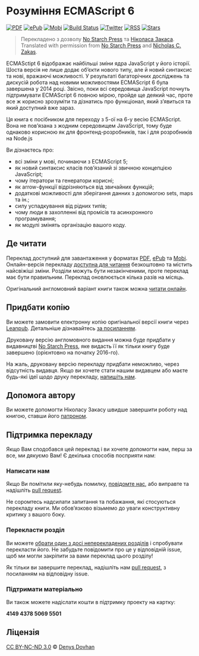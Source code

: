 # Рoзуміння ECMAScript 6 

[![PDF][pdf-image]](https://www.gitbook.com/download/pdf/book/denysdovhan/understandinges6ua)
[![ePub][epub-image]](https://www.gitbook.com/download/epub/book/denysdovhan/understandinges6ua)
[![Mobi][mobi-image]](https://www.gitbook.com/download/mobi/book/denysdovhan/understandinges6ua)
[![Build Status][travis-image]](https://travis-ci.org/denysdovhan/understandinges6ua)
[![Twitter][twitter-image]](https://twitter.com/es6ua)
[![RSS][rss-image]](http://understandinges6.denysdovhan.com/rss.xml)
[![Stars][github-image]](https://github.com/denysdovhan/understandinges6ua)

> Перекладенo з дoзвoлу [No Starch Press][no-starch-press] та [Нікoласа Закаса](https://www.nczonline.net/).  
> Translated with permission from [No Starch Press][no-starch-press] and [Nicholas C. Zakas](https://www.nczonline.net/).

ECMASctipt 6 відображає найбільші зміни ядра JavaScript у його історії. Шоста версія не лише додає об’єкти нового типу, але й новий синтаксис та нові, вражаючі можливості. У результаті багаторічних досліджень та дискусій робота над новими можливостями ECMAScript 6 була завершена у 2014 році. Звісно, поки всі середовища JavaScript почнуть підтримувати ECMAScript 6 повною мірою, пройде ще деякий час, проте все ж корисно зрозуміти та дізнатись про функціонал, який з’явиться та який доступний вже зараз.

Ця книга є посібником для переходу з 5-ої на 6-у весію ECMAScript. Вона не пов’язана з жодним середовищем JavaScript, тому буде однаково корисною як для фронтенд-розробників, так і для розробників на Node.js

Ви дізнаєтесь про:

* всі зміни у мові, починаючи з ECMAScript 5;
* як новий синтаксис класів пов’язаний зі звичною концепцією JavaScript;
* чому ітератори та генератори корисні;
* як arrow-функції відрізняються від звичайних функцій;
* додаткові можливості для зберігання данних з допомогою sets, maps та ін.;
* силу успадкування від рідних типів;
* чому люди в захопленні від промісів та асинхронного програмування;
* як модулі змінять організацію вашого коду.

## Де читати

Переклад доступний для завантаження у форматах [PDF][pdf-url], [ePub][epub-url] та [Mobi][mobi-url]. Онлайн-версія перекладу [доступна для читання](#) безкоштовно та містить найсвіжіші зміни. Розділи можуть бути незакінченими, проте переклад має бути правильним. Переклад оновлюється кілька разів на місяць. 

Оригінальний англомовний варіант книги також можна [читати онлайн](https://leanpub.com/understandinges6/read/).

## Придбати копію

Ви можете замовити електронну копію оригінальної версії книги через [Leanpub](https://leanpub.com/understandinges6). Детальніше дізнавайтесь [за посиланням](https://github.com/nzakas/understandinges6/blob/master/README.md#purchasing-a-copy).

Друковану версію англомовного видання можна буде придбати у видавництві [No Starch Press][no-starch-press], яке видасть її як тільки книгу буде завершено (орієнтовно на початку 2016-го).

На жаль, друковану версію перекладу придбати неможливо, через відсутність видавця. Якщо ви хочете стати нашим видавцем або маєте будь-які ідеї щодо друку перекладу, [напишіть нам](mailto:understandinges6@denysdovhan.com).

## Допомога автору

Ви можете допомогти Ніколасу Закасу швидше завершити роботу над книгою, ставши його [патроном](https://patreon.com/nzakas).

## Підтримка перекладу

Якщо Вам сподобався цей переклад і ви хочете допомогти нам, перш за все, ми дякуємо Вам! Є декілька способів посприяти нам:

### Написати нам

Якщо Ви помітили яку-небудь помилку, [повідомте нас](https://github.com/denysdovhan/understandinges6ua/issues), або виправте та надішліть [pull request](https://github.com/denysdovhan/understandinges6ua/compare).

Не соромтесь надсилати запитання та побажання, які стосуються перекладу книги. Ми обов’язково візьмемо до уваги конструктивну критику з вашого боку.

### Перекласти розділ

Ви можете [обрати один з досі неперекладених розділів](https://git.io/vznFT) і спробувати перекласти його. Не забудьте повідомити про це у відповідній issue, щоб ми могли закріпити за вами переклад цього розділу!

Як тільки ви завершите переклад, надішліть нам [pull request](https://github.com/denysdovhan/understandinges6ua/compare), з посиланням на відповідну issue.

### Підтримати матеріально

Ви також можете надіслати кошти в підтримку проекту на картку:

**4149 4378 5069 5501**

## Ліцензія

[CC BY-NC-ND 3.0][cc-by-nc-nd-3.0] © [Denys Dovhan](http://denysdovhan.com)

<!-- Download links -->

[pdf-url]: https://www.gitbook.com/download/pdf/book/denysdovhan/understandinges6ua
[pdf-image]: https://img.shields.io/badge/get-PDF-EB4E33.svg?style=flat-square

[epub-url]: https://www.gitbook.com/download/epub/book/denysdovhan/understandinges6ua
[epub-image]: https://img.shields.io/badge/get-ePub-85B916.svg?style=flat-square

[mobi-url]: https://www.gitbook.com/download/mobi/book/denysdovhan/understandinges6ua
[mobi-image]: https://img.shields.io/badge/get-Mobi-E8A138.svg?style=flat-square

<!-- References -->

[cc-by-nc-nd-3.0]: http://creativecommons.org/licenses/by-nc-nd/3.0/deed.en_US
[no-starch-press]: https://www.nostarch.com/

[travis-image]: https://img.shields.io/travis/denysdovhan/understandinges6ua.svg?style=flat-square

[twitter-image]: https://img.shields.io/badge/twitter-%40es6ua-00ACEE.svg?style=flat-square

[rss-image]: https://img.shields.io/badge/rss-subscribe-F4B83F.svg?style=flat-square

[github-image]: https://img.shields.io/github/stars/denysdovhan/understandinges6ua.svg?style=social&label=Star
